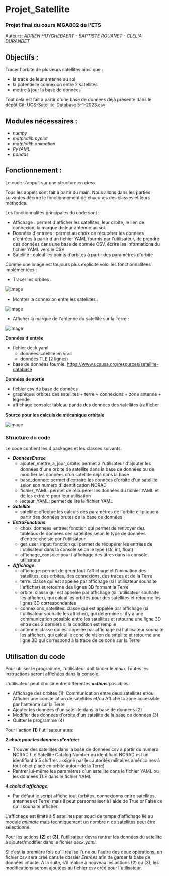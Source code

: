 # Projet_Satellite
### Projet final du cours MGA802 de l'ETS ###

Auteurs: *ADRIEN HUYGHEBAERT - BAPTISTE ROUANET - CLELIA DURANDET*

## Objectifs :

Tracer l'orbite de plusieurs satellites ainsi que :
- la trace de leur antenne au sol
- la potentielle connexion entre 2 satellites
- mettre à jour la base de données

Tout cela est fait à partir d'une base de données déjà présente dans le dépôt Git: UCS-Satellite-Database 5-1-2023.csv

## Modules nécessaires :

- *numpy*
- *matplotlib.pyplot*
- *matplotlib.animation*
- *PyYAML*
- *pandas*

## Fonctionnement :

Le code s'appuit sur une structure en *class*. 

Tous les appels sont fait à partir du main. Nous allons dans les parties suivantes décrire le fonctionnement de chacunes des classes et leurs méthodes.

Les fonctionnalités principales du code sont :
- Affichage : permet d'afficher les satellites, leur orbite, le lien de connexion, la marque de leur antenne au sol.
- Données d'entrées : permet au choix de récupérer les données d'entrées à partir d'un fichier YAML fournis par l'utilisateur, de prendre des données dans une base de donnée CSV, écrire les informations du fichier YAML vers le CSV
- Satellite : calcul les points d'orbites à partir des paramètres d'orbite

Comme une image est toujours plus explicite voici les fonctionnalitées implémentées :

- Tracer les orbites :

![image](https://github.com/AdrienHuyghebaert/projet_satellite/assets/169941933/2c36d94a-67cf-48fd-8573-62281c75af78)

- Montrer la connexion entre les satellites :

![image](https://github.com/AdrienHuyghebaert/projet_satellite/assets/169941933/b2c0d9b1-d3e5-4c14-a83c-af15794c5532)

- Afficher la marque de l'antenne du satellite sur la Terre :

![image](https://github.com/AdrienHuyghebaert/projet_satellite/assets/169941933/cb1d38ac-24db-4362-b99e-c9965fc6975c)

**Données d'entrée**
- fichier deck.yaml
    - données satellite en vrac
    - données TLE (2 lignes)
- base de données fournie: https://www.ucsusa.org/resources/satellite-database

**Données de sortie**
- fichier csv de base de données
- graphique: orbites des satellites + terre + connexions + zone antenne + légende
- affichage console: tableau panda des données des satellites à afficher

**Source pour les calculs de mécanique orbitale**

![image](https://github.com/AdrienHuyghebaert/projet_satellite/assets/169942081/c33fb0a5-d0d1-4d3d-b95a-eebcd47516c4)


### Structure du code

Le code contient les 4 packages et les classes suivants:

- ***DonneesEntree***
  - ajouter_mettre_a_jour_orbite: permet à l'utilisateur d'ajouter les données d'une orbite de satellite dans la base de données ou de modifier les données d'un satellite déjà dans la base
  - base_donnee: permet d'extraire les données d'orbite d'un satellite selon son numéro d'identification NORAD
  - fichier_YAML: permet de récupérer les données du fichier YAML et de les extraire pour leur utilisation
  - lecteur_YAML: permet de lire le fichier YAML
- ***Satellite***
    - satellite: effectue les calculs des paramètres de l'orbite elliptique à partir des données brutes de la base de données
- ***ExtraFunctions***
    - choix_donnees_entree: fonction qui permet de renvoyer des tableaux de données des satellites selon le type de données d'entrée choisie par l'utilisateur 
    - get_user_input: fonction qui permet de récupérer les entrées de l'utilisateur dans la console selon le type (str, int, float)
    - affichage_console: pour l'affichage des titres dans la console utilisateur
- ***Affichage***
    - affichage: permet de gérer tout l'affichage et l'animation des satellites, des orbites, des connexions, des traces et de la Terre
    - terre: classe qui est appelée par affichage (si l'utilisateur souhaite l'afficher) et retourne des lignes 3D formant la Terre
    - orbite: classe qui est appelée par affichage (si l'utilisateur souhaite les afficher), qui calcul les orbites pour des satellites et retourne les lignes 3D correspondantes
    - connexions_satellites: classe qui est appelée par affichage (si l'utilisateur souhaite les afficher), qui détermine si il y a une communication possible entre les satellites et retourne une ligne 3D entre ces 2 derniers si la condition est remplie
    - antenne: classe qui est appelée par affichage (si l'utilisateur souhaite les afficher), qui calcul le cone de vision du satellite et retourne une ligne 3D qui correspond à la trace de ce cone sur la Terre



## Utilisation du code

Pour utiliser le programme, l'utilisateur doit lancer le *main*. Toutes les instructions seront affichées dans la console.

L'utilisateur peut choisir entre différentes ***actions*** possibles:
- Affichage des orbites (1): Communication entre deux satellites et/ou Afficher une constellation de satellites et/ou Affiche la zone accessible par l'antenne sur la Terre
- Ajouter les données d'un satellite dans la base de données (2)
- Modifier des données d'orbite d'un satellite de la base de données (3)
- Quitter le programme (4)

Pour l'action **(1)** l'utilisateur aura:

***2 choix pour les données d'entrée:***
- Trouver des satellites dans la base de données csv à partir du numéro NORAD (Le Satellite Catalog Number ou identifiant NORAD est un identifiant à 5 chiffres assigné par les autorités militaires américaines à tout objet placé en orbite autour de la Terre)
- Rentrer lui-même les paramètres d'un satellite dans le fichier YAML ou les données TLE dans le fichier YAML

***4 choix d'affichage:***
- Par défaut le script affiche tout (orbites, connexionns entre satellites, antennes et Terre) mais il peut personnaliser à l'aide de True or False ce qu'il souhaite afficher.

L'affichage est limité à 5 satellites par souci de temps d'affichage lié au module *animate* mais techniquement un nombre n de satellites peut être sélectionné.

Pour les actions **(2)** et **(3)**, l'utilisateur devra rentrer les données du satellite à ajouter/modifier dans le fichier *deck.yaml*.

Si c'est la première fois qu'il réalise l'une ou l'autre des deux opérations, un fichier csv sera créé dans le dossier *Entrées* afin de garder la base de données intacte. 
A la suite, s'il réalise à nouveau les actions (2) ou (3), les modifications seront ajoutées au fichier csv créé pour l'utilisateur.

